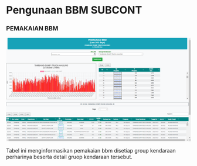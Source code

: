 # Pengunaan BBM SUBCONT

### PEMAKAIAN BBM

![](../../.gitbook/assets/pengguna-bbmsubcont.png)

Tabel ini menginformasikan pemakaian bbm disetiap group kendaraan perharinya beserta detail gruop kendaraan tersebut.
